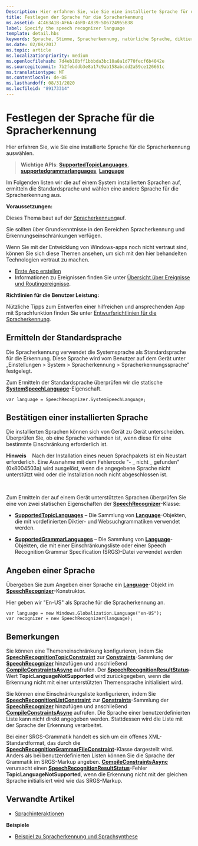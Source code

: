 ```yaml
---
Description: Hier erfahren Sie, wie Sie eine installierte Sprache für die Spracherkennung auswählen.
title: Festlegen der Sprache für die Spracherkennung
ms.assetid: 4C463A1B-AF6A-46FD-A839-5D6724955B38
label: Specify the speech recognizer language
template: detail.hbs
keywords: Sprache, Stimme, Spracherkennung, natürliche Sprache, diktieren, Eingabe, Benutzerinteraktion
ms.date: 02/08/2017
ms.topic: article
ms.localizationpriority: medium
ms.openlocfilehash: 7d4eb10bff1bbbda3bc10a8a1d770fecf6b4042e
ms.sourcegitcommit: 7b2febddb3e8a17c9ab158abcdd2a59ce126661c
ms.translationtype: MT
ms.contentlocale: de-DE
ms.lasthandoff: 08/31/2020
ms.locfileid: "89173314"
---
```

# <a name="specify-the-speech-recognizer-language"></a>Festlegen der Sprache für die Spracherkennung


Hier erfahren Sie, wie Sie eine installierte Sprache für die Spracherkennung auswählen.

> **Wichtige APIs**: [**SupportedTopicLanguages**](/uwp/api/windows.media.speechrecognition.speechrecognizer.supportedtopiclanguages), [**supportedgrammarlanguages**](/uwp/api/windows.media.speechrecognition.speechrecognizer.supportedgrammarlanguages), [**Language**](/uwp/api/Windows.Globalization.Language)


Im Folgenden listen wir die auf einem System installierten Sprachen auf, ermitteln die Standardsprache und wählen eine andere Sprache für die Spracherkennung aus.

**Voraussetzungen:**

Dieses Thema baut auf der [Spracherkennung](speech-recognition.md)auf.

Sie sollten über Grundkenntnisse in den Bereichen Spracherkennung und Erkennungseinschränkungen verfügen.

Wenn Sie mit der Entwicklung von Windows-apps noch nicht vertraut sind, können Sie sich diese Themen ansehen, um sich mit den hier behandelten Technologien vertraut zu machen.

-   [Erste App erstellen](../../get-started/your-first-app.md)
-   Informationen zu Ereignissen finden Sie unter [Übersicht über Ereignisse und Routingereignisse](../../xaml-platform/events-and-routed-events-overview.md).

**Richtlinien für die Benutzer Leistung:**

Nützliche Tipps zum Entwerfen einer hilfreichen und ansprechenden App mit Sprachfunktion finden Sie unter [Entwurfsrichtlinien für die Spracherkennung](./speech-interactions.md).

## <a name="identify-the-default-language"></a>Ermitteln der Standardsprache


Die Spracherkennung verwendet die Systemsprache als Standardsprache für die Erkennung. Diese Sprache wird vom Benutzer auf dem Gerät unter „Einstellungen &gt; System &gt; Spracherkennung &gt; Spracherkennungssprache” festgelegt.

Zum Ermitteln der Standardsprache überprüfen wir die statische [**SystemSpeechLanguage**](/uwp/api/windows.media.speechrecognition.speechrecognizer.systemspeechlanguage)-Eigenschaft.

```CSharp
var language = SpeechRecognizer.SystemSpeechLanguage; 
```

## <a name="confirm-an-installed-language"></a>Bestätigen einer installierten Sprache


Die installierten Sprachen können sich von Gerät zu Gerät unterscheiden. Überprüfen Sie, ob eine Sprache vorhanden ist, wenn diese für eine bestimmte Einschränkung erforderlich ist.

**Hinweis**    Nach der Installation eines neuen Sprachpakets ist ein Neustart erforderlich. Eine Ausnahme mit dem Fehlercode "- \_ nicht \_ gefunden" (0x8004503a) wird ausgelöst, wenn die angegebene Sprache nicht unterstützt wird oder die Installation noch nicht abgeschlossen ist.

 

Zum Ermitteln der auf einem Gerät unterstützten Sprachen überprüfen Sie eine von zwei statischen Eigenschaften der [**SpeechRecognizer**](/uwp/api/Windows.Media.SpeechRecognition.SpeechRecognizer)-Klasse:

-   [**SupportedTopicLanguages**](/uwp/api/windows.media.speechrecognition.speechrecognizer.supportedtopiclanguages) – Die Sammlung von [**Language**](/uwp/api/Windows.Globalization.Language)-Objekten, die mit vordefinierten Diktier- und Websuchgrammatiken verwendet werden.

-   [**SupportedGrammarLanguages**](/uwp/api/windows.media.speechrecognition.speechrecognizer.supportedgrammarlanguages) – Die Sammlung von [**Language**](/uwp/api/Windows.Globalization.Language)-Objekten, die mit einer Einschränkungsliste oder einer Speech Recognition Grammar Specification (SRGS)-Datei verwendet werden

## <a name="specify-a-language"></a>Angeben einer Sprache


Übergeben Sie zum Angeben einer Sprache ein [**Language**](/uwp/api/Windows.Globalization.Language)-Objekt im [**SpeechRecognizer**](/uwp/api/Windows.Media.SpeechRecognition.SpeechRecognizer)-Konstruktor.

Hier geben wir "En-US" als Sprache für die Spracherkennung an.


```CSharp
var language = new Windows.Globalization.Language("en-US"); 
var recognizer = new SpeechRecognizer(language); 
```

## <a name="remarks"></a>Bemerkungen


Sie können eine Themeneinschränkung konfigurieren, indem Sie [**SpeechRecognitionTopicConstraint**](/uwp/api/Windows.Media.SpeechRecognition.SpeechRecognitionTopicConstraint) zur [**Constraints**](/uwp/api/windows.media.speechrecognition.speechrecognizer.constraints)-Sammlung der [**SpeechRecognizer**](/uwp/api/Windows.Media.SpeechRecognition.SpeechRecognizer) hinzufügen und anschließend [**CompileConstraintsAsync**](/uwp/api/windows.media.speechrecognition.speechrecognizer.compileconstraintsasync) aufrufen. Der [**SpeechRecognitionResultStatus**](/uwp/api/Windows.Media.SpeechRecognition.SpeechRecognitionResultStatus)-Wert **TopicLanguageNotSupported** wird zurückgegeben, wenn die Erkennung nicht mit einer unterstützten Themensprache initialisiert wird.

Sie können eine Einschränkungsliste konfigurieren, indem Sie [**SpeechRecognitionListConstraint**](/uwp/api/Windows.Media.SpeechRecognition.SpeechRecognitionListConstraint) zur [**Constraints**](/uwp/api/windows.media.speechrecognition.speechrecognizer.constraints)-Sammlung der [**SpeechRecognizer**](/uwp/api/Windows.Media.SpeechRecognition.SpeechRecognizer) hinzufügen und anschließend [**CompileConstraintsAsync**](/uwp/api/windows.media.speechrecognition.speechrecognizer.compileconstraintsasync) aufrufen. Die Sprache einer benutzerdefinierten Liste kann nicht direkt angegeben werden. Stattdessen wird die Liste mit der Sprache der Erkennung verarbeitet.

Bei einer SRGS-Grammatik handelt es sich um ein offenes XML-Standardformat, das durch die [**SpeechRecognitionGrammarFileConstraint**](/uwp/api/Windows.Media.SpeechRecognition.SpeechRecognitionGrammarFileConstraint)-Klasse dargestellt wird. Anders als bei benutzerdefinierten Listen können Sie die Sprache der Grammatik im SRGS-Markup angeben. [**CompileConstraintsAsync**](/uwp/api/windows.media.speechrecognition.speechrecognizer.compileconstraintsasync) verursacht einen [**SpeechRecognitionResultStatus**](/uwp/api/Windows.Media.SpeechRecognition.SpeechRecognitionResultStatus)-Fehler **TopicLanguageNotSupported**, wenn die Erkennung nicht mit der gleichen Sprache initialisiert wird wie das SRGS-Markup.

## <a name="related-articles"></a>Verwandte Artikel

* [Sprachinteraktionen](speech-interactions.md)

**Beispiele**

* [Beispiel zu Spracherkennung und Sprachsynthese](https://github.com/Microsoft/Windows-universal-samples/tree/master/Samples/SpeechRecognitionAndSynthesis)
 

 